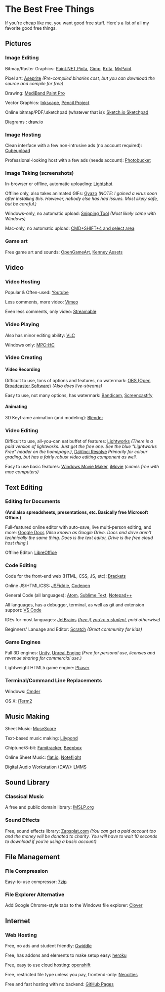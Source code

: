 # The Best Free Things
If you're cheap like me, you want good free stuff. Here's a list of all my favorite good free things.

## Pictures
### Image Editing
Bitmap/Raster Graphics: [Paint.NET](http://www.getpaint.net/index.html),[Pinta](https://pinta-project.com/pintaproject/pinta/), [Gimp](http://www.gimp.org/), [Krita](https://krita.org/en/), [MyPaint](http://mypaint.org/)

Pixel art: [Aseprite](http://www.aseprite.org/) *(Pre-compiled binaries cost, but you can download the source and compile for free)*

Drawing: [MediBand Paint Pro](http://medibangpaint.com/en/pc/)

Vector Graphics: [Inkscape](https://inkscape.org/en/), [Pencil Project](https://pencil.evolus.vn/)

Online bitmap/PDF/.sketchpad (whatever that is): [Sketch.io Sketchpad](https://sketch.io/sketchpad)

Diagrams : [draw.io](https://www.draw.io/)

### Image Hosting
Clean interface with a few non-intrusive ads (no account required): [Cubeupload](http://cubeupload.com/)

Professional-looking host with a few ads (needs account): [Photobucket](http://photobucket.com/)



### Image Taking (screenshots)
In-browser or offline, automatic uploading: [Lightshot](https://app.prntscr.com/)

Offline only, also takes animated GIFs: [Gyazo](https://gyazo.com/) *(NOTE: I gained a virus soon after installing this. However, nobody else has had issues. Most likely safe, but be careful.)*

Windows-only, no automatic upload: [Snipping Tool](http://windows.microsoft.com/en-us/windows/use-snipping-tool-capture-screen-shots#1TC=windows-8) *(Most likely came with Windows)*

Mac-only, no automatic upload: [CMD+SHIFT+4 and select area](https://support.apple.com/en-us/HT201361)

### Game art
Free game art and sounds: [OpenGameArt](http://opengameart.org/), [Kenney Assets](http://kenney.nl/assets)

## Video
### Video Hosting
Popular & Often-used: [Youtube](http://youtube.com/)

Less comments, more video: [Vimeo](http://vimeo.com/)

Even less comments, only video: [Streamable](https://streamable.com/)
### Video Playing
Also has minor editing ability: [VLC](http://www.videolan.org/vlc/index.html)

Windows only: [MPC-HC](https://mpc-hc.org/downloads/)

### Video Creating
#### Video Recording

Difficult to use, tons of options and features, no watermark: [OBS (Open Broadcaster Software)](https://obsproject.com/) *(Also does live-streams)*

Easy to use, not many options, has watermark: [Bandicam](http://www.bandicam.com/), [Screencastify](https://www.screencastify.com/)

#### Animating

3D Keyframe animation (and modeling): [Blender](http://www.blender.org/)

### Video Editing

Difficult to use, all-you-can eat buffet of features: [Lightworks](https://www.lwks.com/) *(There is a paid version of lightworks. Just get the free one. See the blue "Lightworks Free" header on the homepage.)*, [DaVinci Resolve](https://www.blackmagicdesign.com/uk/products/davinciresolve) *Primarily for colour grading, but has a fairly robust video editing component as well.*

Easy to use basic features: [Windows Movie Maker](http://windows.microsoft.com/en-us/windows/get-movie-maker-download), [iMovie](http://www.apple.com/mac/imovie/) *(comes free with mac computers)*

## Text Editing
### Editing for Documents
**(And also spreadsheets, presentations, etc. Basically free Microsoft Office.)**

Full-featured online editor with auto-save, live multi-person editing, and more: [Google Docs](http://docs.google.com/) *(Also known as Google Drive. Docs and drive aren't technically the same thing. Docs is the text editor, Drive is the free cloud host thing.)*

Offline Editor: [LibreOffice](https://www.libreoffice.org/download/libreoffice-fresh/)

### Code Editing

Code for the front-end web (HTML, CSS, JS, etc): [Brackets](http://brackets.io/)

Online JS/HTML/CSS: [JSFiddle](https://jsfiddle.net), [Codepen](http://codepen.io/)

General Code (all languages):  [Atom](https://atom.io/), [Sublime Text](http://www.sublimetext.com/), [Notepad++](https://notepad-plus-plus.org)

All languages, has a debugger, terminal, as well as git and extension support: [VS Code](https://code.visualstudio.com/)

IDEs for most languages: [JetBrains](https://www.jetbrains.com/) *([free if you're a student](https://www.jetbrains.com/student/), paid otherwise)*

Beginners' Lanuage and Editor: [Scratch](https://scratch.mit.edu/) *(Great community for kids)*

### Game Engines
Full 3D engines: [Unity](https://unity3d.com/), [Unreal Engine](https://www.unrealengine.com/what-is-unreal-engine-4) *(Free for personal use, licenses and revenue sharing for commercial use.)*

Lightweight HTML5 game engine: [Phaser](http://phaser.io/)

### Terminal/Command Line Replacements

Windows: [Cmder](http://cmder.net/)

OS X: [iTerm2](https://www.iterm2.com/)

## Music Making

Sheet Music: [MuseScore](https://musescore.org/)

Text-based music making: [Lilypond](http://www.lilypond.org)

Chiptune/8-bit: [Famitracker](http://famitracker.com/), [Beepbox](http://beepbox.co)

Online Sheet Music: [flat.io](https://flat.io/), [Noteflight](noteflight.com)

Digital Audio Workstation (DAW): [LMMS](https://lmms.io/)
## Sound Library
### Classical Music
A free and public domain library: [IMSLP.org](http://imslp.org/) 
### Sound Effects
Free, sound effects library: [Zapsplat.com](http://zapsplat.com) *(You can get a paid account too and the money will be donated to charity. You will have to wait 10 seconds to download if you're using a basic account)*

## File Management

### File Compression

Easy-to-use compressor: [7zip](http://www.7-zip.org/)

### File Explorer Alternative

Add Google Chrome-style tabs to the Windows file explorer: [Clover](http://ejie.me/)  

## Internet
### Web Hosting
Free, no ads and student friendly: [Gwiddle](https://gwiddle.co.uk)

Free, has addons and elements to make setup easy: [heroku](https://heroku.com)  

Free, easy to use cloud hosting: [openshift](http://openshift.com)

Free, restricted file type unless you pay, frontend-only: [Neocities](https://neocities.org/)

Free and fast hosting with no backend: [GitHub Pages](https://pages.github.com)
